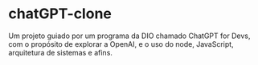 # chatGPT-clone
Um projeto guiado por um programa da DIO chamado ChatGPT for Devs, com o propósito de explorar a OpenAI, e o uso do node, JavaScript, arquitetura de sistemas e afins.
